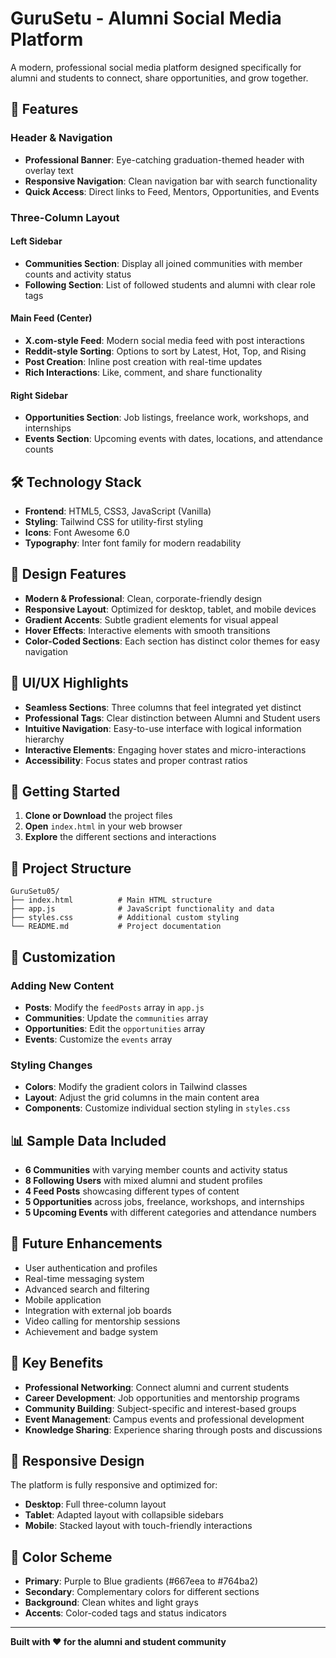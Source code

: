 # GuruSetu - Alumni Social Media Platform

A modern, professional social media platform designed specifically for alumni and students to connect, share opportunities, and grow together.

## 🚀 Features

### Header & Navigation
- **Professional Banner**: Eye-catching graduation-themed header with overlay text
- **Responsive Navigation**: Clean navigation bar with search functionality
- **Quick Access**: Direct links to Feed, Mentors, Opportunities, and Events

### Three-Column Layout

#### Left Sidebar
- **Communities Section**: Display all joined communities with member counts and activity status
- **Following Section**: List of followed students and alumni with clear role tags

#### Main Feed (Center)
- **X.com-style Feed**: Modern social media feed with post interactions
- **Reddit-style Sorting**: Options to sort by Latest, Hot, Top, and Rising
- **Post Creation**: Inline post creation with real-time updates
- **Rich Interactions**: Like, comment, and share functionality

#### Right Sidebar
- **Opportunities Section**: Job listings, freelance work, workshops, and internships
- **Events Section**: Upcoming events with dates, locations, and attendance counts

## 🛠️ Technology Stack

- **Frontend**: HTML5, CSS3, JavaScript (Vanilla)
- **Styling**: Tailwind CSS for utility-first styling
- **Icons**: Font Awesome 6.0
- **Typography**: Inter font family for modern readability

## 📱 Design Features

- **Modern & Professional**: Clean, corporate-friendly design
- **Responsive Layout**: Optimized for desktop, tablet, and mobile devices
- **Gradient Accents**: Subtle gradient elements for visual appeal
- **Hover Effects**: Interactive elements with smooth transitions
- **Color-Coded Sections**: Each section has distinct color themes for easy navigation

## 🎨 UI/UX Highlights

- **Seamless Sections**: Three columns that feel integrated yet distinct
- **Professional Tags**: Clear distinction between Alumni and Student users
- **Intuitive Navigation**: Easy-to-use interface with logical information hierarchy
- **Interactive Elements**: Engaging hover states and micro-interactions
- **Accessibility**: Focus states and proper contrast ratios

## 🚀 Getting Started

1. **Clone or Download** the project files
2. **Open** `index.html` in your web browser
3. **Explore** the different sections and interactions

## 📁 Project Structure

```
GuruSetu05/
├── index.html          # Main HTML structure
├── app.js              # JavaScript functionality and data
├── styles.css          # Additional custom styling
└── README.md           # Project documentation
```

## 🔧 Customization

### Adding New Content
- **Posts**: Modify the `feedPosts` array in `app.js`
- **Communities**: Update the `communities` array
- **Opportunities**: Edit the `opportunities` array
- **Events**: Customize the `events` array

### Styling Changes
- **Colors**: Modify the gradient colors in Tailwind classes
- **Layout**: Adjust the grid columns in the main content area
- **Components**: Customize individual section styling in `styles.css`

## 📊 Sample Data Included

- **6 Communities** with varying member counts and activity status
- **8 Following Users** with mixed alumni and student profiles
- **4 Feed Posts** showcasing different types of content
- **5 Opportunities** across jobs, freelance, workshops, and internships
- **5 Upcoming Events** with different categories and attendance numbers

## 🎯 Future Enhancements

- User authentication and profiles
- Real-time messaging system
- Advanced search and filtering
- Mobile application
- Integration with external job boards
- Video calling for mentorship sessions
- Achievement and badge system

## 🌟 Key Benefits

- **Professional Networking**: Connect alumni and current students
- **Career Development**: Job opportunities and mentorship programs
- **Community Building**: Subject-specific and interest-based groups
- **Event Management**: Campus events and professional development
- **Knowledge Sharing**: Experience sharing through posts and discussions

## 📱 Responsive Design

The platform is fully responsive and optimized for:
- **Desktop**: Full three-column layout
- **Tablet**: Adapted layout with collapsible sidebars
- **Mobile**: Stacked layout with touch-friendly interactions

## 🎨 Color Scheme

- **Primary**: Purple to Blue gradients (#667eea to #764ba2)
- **Secondary**: Complementary colors for different sections
- **Background**: Clean whites and light grays
- **Accents**: Color-coded tags and status indicators

---

**Built with ❤️ for the alumni and student community**